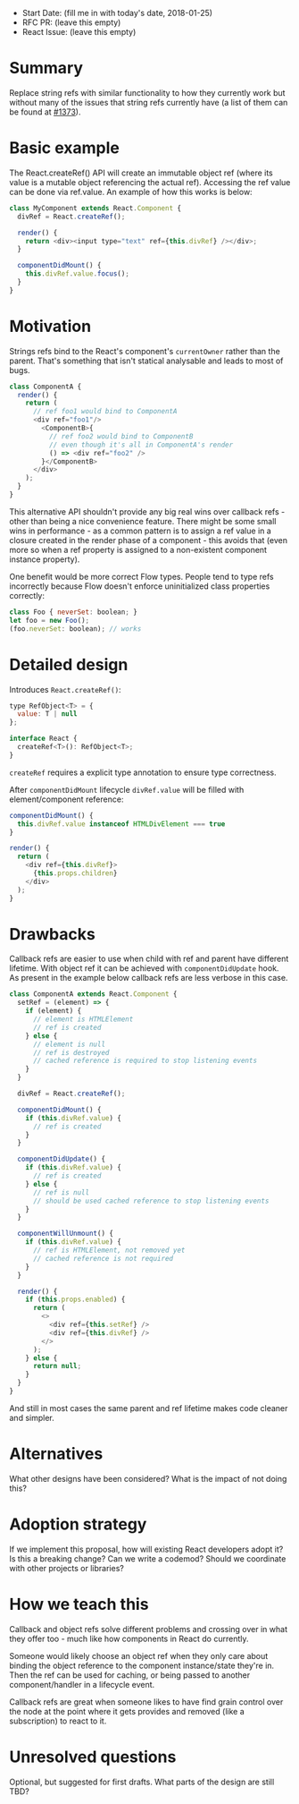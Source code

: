 - Start Date: (fill me in with today's date, 2018-01-25)
- RFC PR: (leave this empty)
- React Issue: (leave this empty)

# Summary

Replace string refs with similar functionality to how they currently work but without many of the issues that string refs currently have (a list of them can be found at [#1373](https://github.com/facebook/react/issues/1373)).  

# Basic example

The React.createRef() API will create an immutable object ref (where its value is a mutable object referencing the actual ref). Accessing the ref value can be done via ref.value. An example of how this works is below:

```js
class MyComponent extends React.Component {
  divRef = React.createRef();

  render() {
    return <div><input type="text" ref={this.divRef} /></div>;
  }

  componentDidMount() {
    this.divRef.value.focus();
  }
}
```

# Motivation

Strings refs bind to the React's component's `currentOwner` rather than the parent. That's something that isn't statical analysable and leads to most of bugs.

```js
class ComponentA {
  render() {
    return (
      // ref foo1 would bind to ComponentA
      <div ref="foo1"/>
        <ComponentB>{
          // ref foo2 would bind to ComponentB
          // even though it's all in ComponentA's render
          () => <div ref="foo2" />
        }</ComponentB>
      </div>
    );
  }
}
```

This alternative API shouldn't provide any big real wins over callback refs - other than being a nice convenience feature. There might be some small wins in performance - as a common pattern is to assign a ref value in a closure created in the render phase of a component - this avoids that (even more so when a ref property is assigned to a non-existent component instance property).

One benefit would be more correct Flow types. People tend to type refs incorrectly because Flow doesn't enforce uninitialized class properties correctly:

```js
class Foo { neverSet: boolean; }
let foo = new Foo();
(foo.neverSet: boolean); // works
```

# Detailed design

Introduces `React.createRef()`:

```js
type RefObject<T> = {
  value: T | null
};

interface React {
  createRef<T>(): RefObject<T>;
}
```

`createRef` requires a explicit type annotation to ensure type correctness.

After `componentDidMount` lifecycle `divRef.value` will be filled with element/component reference:

```js
componentDidMount() {
  this.divRef.value instanceof HTMLDivElement === true
}

render() {
  return (
    <div ref={this.divRef}>
      {this.props.children}
    </div>
  );
}
```

# Drawbacks

Callback refs are easier to use when child with ref and parent have different lifetime. With object ref it can be achieved with `componentDidUpdate` hook. As present in the example below callback refs are less verbose in this case.

```js
class ComponentA extends React.Component {
  setRef = (element) => {
    if (element) {
      // element is HTMLElement
      // ref is created
    } else {
      // element is null
      // ref is destroyed
      // cached reference is required to stop listening events
    }
  }

  divRef = React.createRef();

  componentDidMount() {
    if (this.divRef.value) {
      // ref is created
    }
  }

  componentDidUpdate() {
    if (this.divRef.value) {
      // ref is created
    } else {
      // ref is null
      // should be used cached reference to stop listening events
    }
  }

  componentWillUnmount() {
    if (this.divRef.value) {
      // ref is HTMLElement, not removed yet
      // cached reference is not required
    }
  }

  render() {
    if (this.props.enabled) {
      return (
        <>
          <div ref={this.setRef} />
          <div ref={this.divRef} />
        </>
      );
    } else {
      return null;
    }
  }
}
```

And still in most cases the same parent and ref lifetime makes code cleaner and simpler.

# Alternatives

What other designs have been considered? What is the impact of not doing this?

# Adoption strategy

If we implement this proposal, how will existing React developers adopt it? Is
this a breaking change? Can we write a codemod? Should we coordinate with
other projects or libraries?

# How we teach this

Callback and object refs solve different problems and crossing over in what they offer too - much like how components in React do currently.

Someone would likely choose an object ref when they only care about binding the object reference to the component instance/state they're in. Then the ref can be used for caching, or being passed to another component/handler in a lifecycle event.

Callback refs are great when someone likes to have find grain control over the node at the point where it gets provides and removed (like a subscription) to react to it.

# Unresolved questions

Optional, but suggested for first drafts. What parts of the design are still
TBD?
